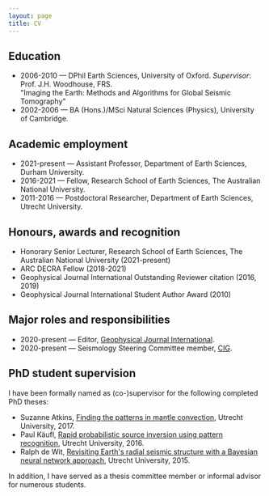 ```yaml
---
layout: page
title: CV
---
```


## Education

- 2006-2010 &mdash; DPhil Earth Sciences, University of Oxford. *Supervisor*: Prof. J.H. Woodhouse, FRS.<br />"Imaging the Earth: Methods and Algorithms for Global Seismic Tomography"
- 2002-2006 &mdash; BA (Hons.)/MSci Natural Sciences (Physics), University of Cambridge.

## Academic employment
- 2021-present &mdash; Assistant Professor, Department of Earth Sciences, Durham University.
- 2016-2021 &mdash; Fellow, Research School of Earth Sciences, The Australian National University.
- 2011-2016 &mdash; Postdoctoral Researcher, Department of Earth Sciences, Utrecht University.

## Honours, awards and recognition
- Honorary Senior Lecturer, Research School of Earth Sciences, The Australian National University (2021-present)
- ARC DECRA Fellow (2018-2021)
- Geophysical Journal International Outstanding Reviewer citation (2016, 2019)
- Geophysical Journal International Student Author Award (2010)


## Major roles and responsibilities
- 2020-present &mdash; Editor, [Geophysical Journal International](https://academic.oup.com/gji).
- 2020-present &mdash; Seismology Steering Committee member, [CIG](https://geodynamics.org).

## PhD student supervision

I have been formally named as (co-)supervisor for the following completed PhD theses:
- Suzanne Atkins, [Finding the patterns in mantle convection](http://dspace.library.uu.nl/bitstream/handle/1874/349108/Atkins.pdf), Utrecht University, 2017.
- Paul Käufl, [Rapid probabilistic source inversion using pattern recognition](https://dspace.library.uu.nl/bitstream/handle/1874/321502/kaufl.pdf), Utrecht University, 2016.
- Ralph de Wit, [Revisiting Earth's radial seismic structure with a Bayesian neural network approach](https://dspace.library.uu.nl/bitstream/handle/1874/315583/dewit.pdf), Utrecht University, 2015.

In addition, I have served as a thesis committee member or informal advisor for numerous students.
